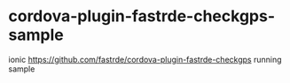 # cordova-plugin-fastrde-checkgps-sample
ionic https://github.com/fastrde/cordova-plugin-fastrde-checkgps running sample
